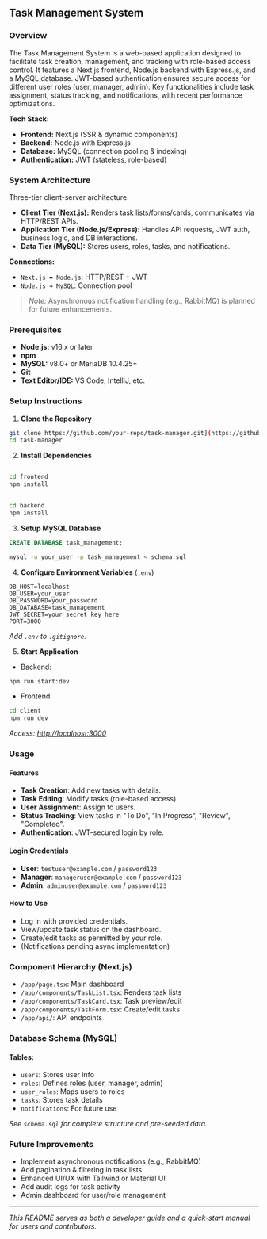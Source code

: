 ## Task Management System

### Overview

The Task Management System is a web-based application designed to facilitate task creation, management, and tracking with role-based access control. It features a Next.js frontend, Node.js backend with Express.js, and a MySQL database. JWT-based authentication ensures secure access for different user roles (user, manager, admin). Key functionalities include task assignment, status tracking, and notifications, with recent performance optimizations.

**Tech Stack:**

* **Frontend:** Next.js (SSR & dynamic components)
* **Backend:** Node.js with Express.js
* **Database:** MySQL (connection pooling & indexing)
* **Authentication:** JWT (stateless, role-based)

### System Architecture

Three-tier client-server architecture:

* **Client Tier (Next.js):** Renders task lists/forms/cards, communicates via HTTP/REST APIs.
* **Application Tier (Node.js/Express):** Handles API requests, JWT auth, business logic, and DB interactions.
* **Data Tier (MySQL):** Stores users, roles, tasks, and notifications.

**Connections:**

* `Next.js ↔ Node.js`: HTTP/REST + JWT
* `Node.js → MySQL`: Connection pool

> *Note:* Asynchronous notification handling (e.g., RabbitMQ) is planned for future enhancements.

### Prerequisites

* **Node.js:** v16.x or later
* **npm**
* **MySQL:** v8.0+ or MariaDB 10.4.25+
* **Git**
* **Text Editor/IDE:** VS Code, IntelliJ, etc.

### Setup Instructions

1. **Clone the Repository**

```bash
git clone https://github.com/your-repo/task-manager.git](https://github.com/NigeeHettige/Task_Management_Application.git
cd task-manager
```

2. **Install Dependencies**

```bash

cd frontend
npm install
```
```bash

cd backend
npm install
```

3. **Setup MySQL Database**

```sql
CREATE DATABASE task_management;
```

```bash
mysql -u your_user -p task_management < schema.sql
```

4. **Configure Environment Variables** (`.env`)

```env
DB_HOST=localhost
DB_USER=your_user
DB_PASSWORD=your_password
DB_DATABASE=task_management
JWT_SECRET=your_secret_key_here
PORT=3000
```

*Add `.env` to `.gitignore`.*

5. **Start Application**

* Backend:

```bash
npm run start:dev
```

* Frontend:

```bash
cd client
npm run dev
```

*Access: [http://localhost:3000](http://localhost:3000)*

### Usage

#### Features

* **Task Creation**: Add new tasks with details.
* **Task Editing**: Modify tasks (role-based access).
* **User Assignment**: Assign to users.
* **Status Tracking**: View tasks in "To Do", "In Progress", "Review", "Completed".
* **Authentication**: JWT-secured login by role.

#### Login Credentials

* **User**: `testuser@example.com` / `password123`
* **Manager**: `manageruser@example.com` / `password123`
* **Admin**: `adminuser@example.com` / `password123`

#### How to Use

* Log in with provided credentials.
* View/update task status on the dashboard.
* Create/edit tasks as permitted by your role.
* (Notifications pending async implementation)

### Component Hierarchy (Next.js)

* `/app/page.tsx`: Main dashboard
* `/app/components/TaskList.tsx`: Renders task lists
* `/app/components/TaskCard.tsx`: Task preview/edit
* `/app/components/TaskForm.tsx`: Create/edit tasks
* `/app/api/`: API endpoints

### Database Schema (MySQL)

#### Tables:

* `users`: Stores user info
* `roles`: Defines roles (user, manager, admin)
* `user_roles`: Maps users to roles
* `tasks`: Stores task details
* `notifications`: For future use

*See `schema.sql` for complete structure and pre-seeded data.*

### Future Improvements

* Implement asynchronous notifications (e.g., RabbitMQ)
* Add pagination & filtering in task lists
* Enhanced UI/UX with Tailwind or Material UI
* Add audit logs for task activity
* Admin dashboard for user/role management

---

*This README serves as both a developer guide and a quick-start manual for users and contributors.*

